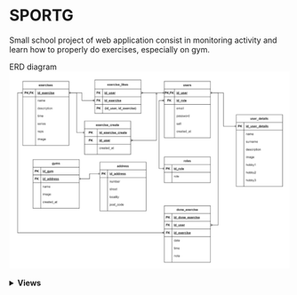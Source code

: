 # SPORTG
  
Small school project of web application consist in monitoring activity and learn how to properly do exercises, especially on gym.

 ERD diagram
 <img src="https://github.com/msitek176/sportg-app/blob/master/public/img/uploads/erd.png">
<details>
  <summary><b>Views</b><br></summary>
    <img src="https://github.com/msitek176/sportg-app/blob/master/public/img/uploads/login.png?raw=true">
    <img src="https://github.com/msitek176/sportg-app/blob/master/public/img/uploads/profile1.png?raw=true">
  <img src="https://github.com/msitek176/sportg-app/blob/master/public/img/uploads/exercises.png?raw=true">
  <img src="https://github.com/msitek176/sportg-app/blob/master/public/img/uploads/add.png?raw=true">
 </details>
 


 
